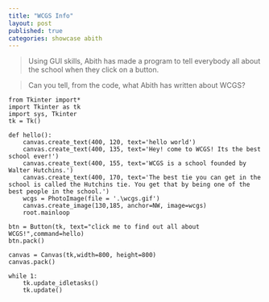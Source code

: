 ```yaml
---
title: "WCGS Info"
layout: post
published: true
categories: showcase abith
---
```


> Using GUI skills, Abith has made a  program to tell everybody all about the school when they click on a button.

> Can you tell, from the code, what Abith has written about WCGS?

    from Tkinter import*
    import Tkinter as tk
    import sys, Tkinter
    tk = Tk()

    def hello():
        canvas.create_text(400, 120, text='hello world')
        canvas.create_text(400, 135, text='Hey! come to WCGS! Its the best school ever!')
        canvas.create_text(400, 155, text='WCGS is a school founded by Walter Hutchins.')
        canvas.create_text(400, 170, text='The best tie you can get in the school is called the Hutchins tie. You get that by being one of the best people in the school.')
        wcgs = PhotoImage(file = '.\wcgs.gif')
        canvas.create_image(130,185, anchor=NW, image=wcgs)
        root.mainloop
        
    btn = Button(tk, text="click me to find out all about WCGS!",command=hello)
    btn.pack()

    canvas = Canvas(tk,width=800, height=800)
    canvas.pack()

    while 1:
        tk.update_idletasks()
        tk.update()
